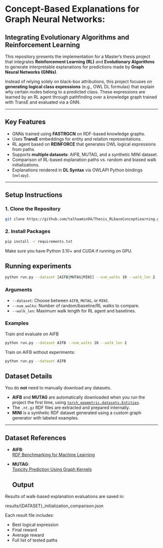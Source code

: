 # Concept-Based Explanations for Graph Neural Networks:
## Integrating Evolutionary Algorithms and Reinforcement Learning

This repository presents the implementation for a Master’s thesis project that integrates **Reinforcement Learning (RL)** and **Evolutionary Algorithms** to generate interpretable explanations for predictions made by **Graph Neural Networks (GNNs)**.

Instead of relying solely on black-box attributions, this project focuses on **generating logical class expressions** (e.g., OWL DL formulas) that explain why certain nodes belong to a predicted class. These expressions are learned by an RL agent through pathfinding over a knowledge graph trained with TransE and evaluated via a GNN.

---

## Key Features

- GNNs trained using **FASTRGCN** on RDF-based knowledge graphs.
- Uses **TransE** embeddings for entity and relation representations.
- RL agent based on **REINFORCE** that generates OWL logical expressions from paths.
- Supports **multiple datasets**: AIFB, MUTAG, and a synthetic MINI dataset.
- Comparison of RL-based explanation paths vs. random and biased walk initializations.
- Explanations rendered in **DL Syntax** via OWLAPI Python bindings (`owlapy`).

---

## Setup Instructions

### 1. Clone the Repository

```bash
git clone https://github.com/talhaamin94/Thesis_RLbaseConceptLearning.git
```
### 2. Install Packages

```bash
pip install -r requirements.txt
```

Make sure you have Python 3.10+ and CUDA if running on GPU.

## Running experiments
```bash
python run.py --dataset [AIFB|MUTAG|MINI] --num_walks 10 --walk_len 2
```
### Arguments

- `--dataset`: Choose between `AIFB`, `MUTAG`, or `MINI`.
- `--num_walks`: Number of random/baseline/RL walks to compare.
- `--walk_len`: Maximum walk length for RL agent and baselines.

### Examples
Train and evaluate on AIFB
```bash
python run.py --dataset AIFB --num_walks 10 --walk_len 2
```
Train on AIFB without experiments:
```bash
python run.py --dataset AIFB

```

## Dataset Details

You do **not** need to manually download any datasets.

- **AIFB** and **MUTAG** are automatically downloaded when you run the project the first time, using [`torch_geometric.datasets.Entities`](https://pytorch-geometric.readthedocs.io/en/latest/generated/torch_geometric.datasets.Entities.html).
- The `.nt.gz` RDF files are extracted and prepared internally.
- **MINI** is a synthetic RDF dataset generated using a custom graph generator with labeled examples.

---

## Dataset References

- **AIFB**:  
  [RDF Benchmarking for Machine Learning](https://link.springer.com/chapter/10.1007/978-3-319-46547-0_4)

- **MUTAG**:  
  [Toxicity Prediction Using Graph Kernels](https://link.springer.com/chapter/10.1007/3-540-44673-7_34)

  ## Output

Results of walk-based explanation evaluations are saved in:

results/{DATASET}_initialization_comparison.json

Each result file includes:

- Best logical expression
- Final reward
- Average reward
- Full list of tested paths




